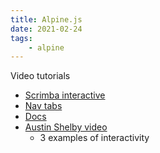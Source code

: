 ```yaml
---
title: Alpine.js
date: 2021-02-24
tags:
    - alpine
---
```


Video tutorials

-   [Scrimba interactive](https://scrimba.com/learn/alpinejs)
-   [Nav tabs](https://www.youtube.com/watch?v=5SrIL9AIiGs&feature=youtu.be&ab_channel=DavidGrzyb)
-   [Docs](https://github.com/alpinejs/alpine)
-   [Austin Shelby video](https://www.youtube.com/watch?v=BYnYjTTaLpM&t=512s&ab_channel=AustinShelby)
    -   3 examples of interactivity

